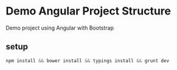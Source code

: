 # Demo Angular Project Structure
Demo project using Angular with Bootstrap

## setup
``` javascript
npm install && bower install && typings install && grunt dev
```
